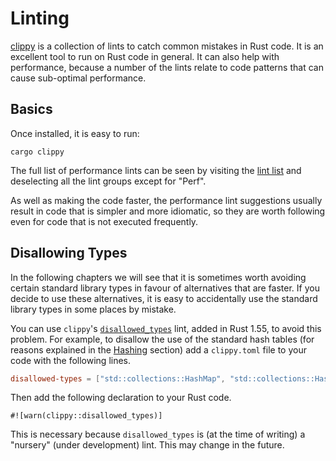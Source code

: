 # Linting

[clippy] is a collection of lints to catch common mistakes in Rust code. It is
an excellent tool to run on Rust code in general. It can also help with
performance, because a number of the lints relate to code patterns that can
cause sub-optimal performance.

## Basics

[clippy]: https://github.com/rust-lang/rust-clippy

Once installed, it is easy to run:
```text
cargo clippy
```
The full list of performance lints can be seen by visiting the [lint list] and
deselecting all the lint groups except for "Perf".

[lint list]: https://rust-lang.github.io/rust-clippy/master/

As well as making the code faster, the performance lint suggestions usually
result in code that is simpler and more idiomatic, so they are worth following
even for code that is not executed frequently.

## Disallowing Types

In the following chapters we will see that it is sometimes worth avoiding
certain standard library types in favour of alternatives that are faster. If
you decide to use these alternatives, it is easy to accidentally use the
standard library types in some places by mistake.

You can use `clippy`'s [`disallowed_types`] lint, added in Rust 1.55, to avoid
this problem. For example, to disallow the use of the standard hash tables (for
reasons explained in the [Hashing] section) add a `clippy.toml` file to your
code with the following lines.
```toml
disallowed-types = ["std::collections::HashMap", "std::collections::HashSet"]
```

[Hashing]: hashing.md
[`disallowed_types`]: https://rust-lang.github.io/rust-clippy/master/index.html#disallowed_types

Then add the following declaration to your Rust code.
```
#![warn(clippy::disallowed_types)]
```
This is necessary because `disallowed_types` is (at the time of writing) a
"nursery" (under development) lint. This may change in the future.
